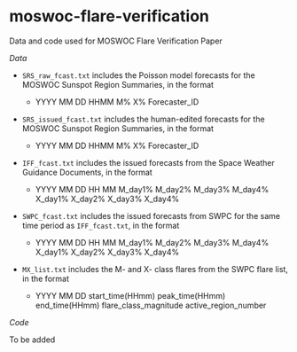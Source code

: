# moswoc-flare-verification
Data and code used for MOSWOC Flare Verification Paper

*Data*
* ``SRS_raw_fcast.txt`` includes the Poisson model forecasts for the MOSWOC Sunspot Region Summaries, in the format
  *  YYYY MM DD HHMM M% X% Forecaster_ID

* ``SRS_issued_fcast.txt`` includes the human-edited forecasts for the MOSWOC Sunspot Region Summaries, in the format
  *  YYYY MM DD HHMM M% X% Forecaster_ID

* ``IFF_fcast.txt`` includes the issued forecasts from the Space Weather Guidance Documents, in the format
  *  YYYY MM DD HH MM M_day1% M_day2% M_day3% M_day4% X_day1% X_day2% X_day3% X_day4%

* ``SWPC_fcast.txt`` includes the issued forecasts from SWPC for the same time period as ``IFF_fcast.txt``, in the format
  *  YYYY MM DD HH MM M_day1% M_day2% M_day3% M_day4% X_day1% X_day2% X_day3% X_day4%

* ``MX_list.txt`` includes the M- and X- class flares from the SWPC flare list, in the format
  *  YYYY MM DD start_time(HHmm) peak_time(HHmm) end_time(HHmm) flare_class_magnitude active_region_number

*Code*

To be added
